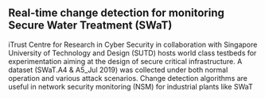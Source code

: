 ## Real-time change detection for monitoring Secure Water Treatment (SWaT)
iTrust Centre for Research in Cyber Security in collaboration with Singapore University of Technology and Design (SUTD) hosts world class testbeds for experimentation aiming at the design of secure critical infrastructure. A dataset (SWaT.A4 & A5_Jul 2019) was collected under both normal operation and various attack scenarios. Change detection algorithms are useful in network security monitoring (NSM) for industrial plants like SWaT
